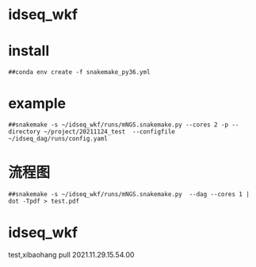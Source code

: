 # idseq_wkf

# install
	##conda env create -f snakemake_py36.yml
# example
	##snakemake -s ~/idseq_wkf/runs/mNGS.snakemake.py --cores 2 -p --directory ~/project/20211124_test  --configfile ~/idseq_dag/runs/config.yaml
# 流程图
	##snakemake -s ~/idseq_wkf/runs/mNGS.snakemake.py  --dag --cores 1 | dot -Tpdf > test.pdf
# idseq_wkf
test,xibaohang pull 2021.11.29.15.54.00
